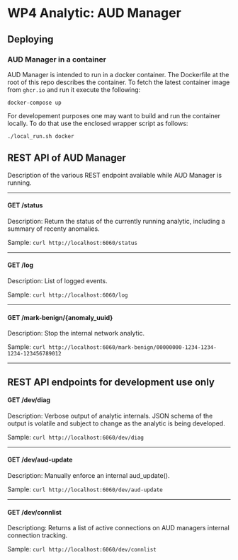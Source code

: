 # WP4 Analytic: AUD Manager


## Deploying

### AUD Manager in a container

AUD Manager is intended to run in a docker container. The Dockerfile at the root of this repo describes the container. To fetch the latest container image from `ghcr.io` and run it execute the following:

`docker-compose up`

For developement purposes one may want to build and run the container locally. To do that use the enclosed wrapper script as follows:

`./local_run.sh docker`


## REST API of AUD Manager

Description of the various REST endpoint available while AUD Manager is running.

---

#### GET /status

Description: Return the status of the currently running analytic, including a summary of recenty anomalies.

Sample: `curl http://localhost:6060/status`

---

#### GET /log

Description: List of logged events.

Sample: `curl http://localhost:6060/log`

---

#### GET /mark-benign/{anomaly_uuid}

Description: Stop the internal network analytic.

Sample: `curl http://localhost:6060/mark-benign/00000000-1234-1234-1234-123456789012`

---

## REST API endpoints for development use only

#### GET /dev/diag

Description: Verbose output of analytic internals. JSON schema of the output is volatile and subject to change as the analytic is being developed.

Sample: `curl http://localhost:6060/dev/diag`

---

#### GET /dev/aud-update

Description: Manually enforce an internal aud_update().

Sample: `curl http://localhost:6060/dev/aud-update`

---

#### GET /dev/connlist

Descriptiong: Returns a list of active connections on AUD managers internal connection tracking.

Sample: `curl http://localhost:6060/dev/connlist`

